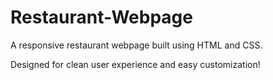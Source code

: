 # Restaurant-Webpage
A responsive restaurant webpage built using HTML and CSS.

Designed for clean user experience and easy customization!
